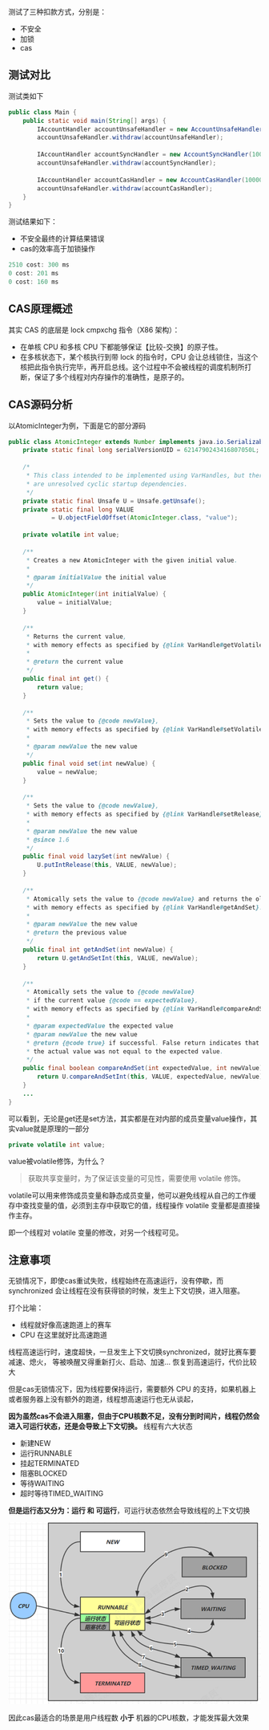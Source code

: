 测试了三种扣款方式，分别是：
- 不安全
- 加锁
- cas

## 测试对比
测试类如下
```java
public class Main {
    public static void main(String[] args) {
        IAccountHandler accountUnsafeHandler = new AccountUnsafeHandler(10000);
        accountUnsafeHandler.withdraw(accountUnsafeHandler);

        IAccountHandler accountSyncHandler = new AccountSyncHandler(10000);
        accountUnsafeHandler.withdraw(accountSyncHandler);

        IAccountHandler accountCasHandler = new AccountCasHandler(10000);
        accountUnsafeHandler.withdraw(accountCasHandler);
    }
}
```
测试结果如下：
- 不安全最终的计算结果错误
- cas的效率高于加锁操作
```java
2510 cost: 300 ms
0 cost: 201 ms
0 cost: 160 ms
```

## CAS原理概述
其实 CAS 的底层是 lock cmpxchg 指令（X86 架构）：
- 在单核 CPU 和多核 CPU 下都能够保证【比较-交换】的原子性。 
- 在多核状态下，某个核执行到带 lock 的指令时，CPU 会让总线锁住，当这个核把此指令执行完毕，再开启总线。这个过程中不会被线程的调度机制所打断，保证了多个线程对内存操作的准确性，是原子的。

## CAS源码分析
以AtomicInteger为例，下面是它的部分源码

```java
public class AtomicInteger extends Number implements java.io.Serializable {
    private static final long serialVersionUID = 6214790243416807050L;

    /*
     * This class intended to be implemented using VarHandles, but there
     * are unresolved cyclic startup dependencies.
     */
    private static final Unsafe U = Unsafe.getUnsafe();
    private static final long VALUE
            = U.objectFieldOffset(AtomicInteger.class, "value");

    private volatile int value;

    /**
     * Creates a new AtomicInteger with the given initial value.
     *
     * @param initialValue the initial value
     */
    public AtomicInteger(int initialValue) {
        value = initialValue;
    }

    /**
     * Returns the current value,
     * with memory effects as specified by {@link VarHandle#getVolatile}.
     *
     * @return the current value
     */
    public final int get() {
        return value;
    }

    /**
     * Sets the value to {@code newValue},
     * with memory effects as specified by {@link VarHandle#setVolatile}.
     *
     * @param newValue the new value
     */
    public final void set(int newValue) {
        value = newValue;
    }

    /**
     * Sets the value to {@code newValue},
     * with memory effects as specified by {@link VarHandle#setRelease}.
     *
     * @param newValue the new value
     * @since 1.6
     */
    public final void lazySet(int newValue) {
        U.putIntRelease(this, VALUE, newValue);
    }

    /**
     * Atomically sets the value to {@code newValue} and returns the old value,
     * with memory effects as specified by {@link VarHandle#getAndSet}.
     *
     * @param newValue the new value
     * @return the previous value
     */
    public final int getAndSet(int newValue) {
        return U.getAndSetInt(this, VALUE, newValue);
    }

    /**
     * Atomically sets the value to {@code newValue}
     * if the current value {@code == expectedValue},
     * with memory effects as specified by {@link VarHandle#compareAndSet}.
     *
     * @param expectedValue the expected value
     * @param newValue the new value
     * @return {@code true} if successful. False return indicates that
     * the actual value was not equal to the expected value.
     */
    public final boolean compareAndSet(int expectedValue, int newValue) {
        return U.compareAndSetInt(this, VALUE, expectedValue, newValue);
    }
    ...
}
```

可以看到，无论是get还是set方法，其实都是在对内部的成员变量value操作，其实value就是原理的一部分
```java
private volatile int value;
```
value被volatile修饰，为什么？

> 获取共享变量时，为了保证该变量的可见性，需要使用 volatile 修饰。

volatile可以用来修饰成员变量和静态成员变量，他可以避免线程从自己的工作缓存中查找变量的值，必须到主存中获取它的值，线程操作 volatile 变量都是直接操作主存。

即一个线程对 volatile 变量的修改，对另一个线程可见。

## 注意事项

无锁情况下，即使cas重试失败，线程始终在高速运行，没有停歇，而 synchronized 会让线程在没有获得锁的时候，发生上下文切换，进入阻塞。

打个比喻：
- 线程就好像高速跑道上的赛车
- CPU 在这里就好比高速跑道

线程高速运行时，速度超快，一旦发生上下文切换synchronized，就好比赛车要减速、熄火， 等被唤醒又得重新打火、启动、加速... 恢复到高速运行，代价比较大

但是cas无锁情况下，因为线程要保持运行，需要额外 CPU 的支持，如果机器上或者服务器上没有额外的跑道，线程想高速运行也无从谈起，

**因为虽然cas不会进入阻塞，但由于CPU核数不足，没有分到时间片，线程仍然会进入可运行状态，还是会导致上下文切换。** 线程有六大状态
- 新建NEW
- 运行RUNNABLE
- 挂起TERMINATED
- 阻塞BLOCKED
- 等待WAITING
- 超时等待TIMED_WAITING

**但是运行态又分为：运行 和 可运行**，可运行状态依然会导致线程的上下文切换

![img.png](img.png)

因此cas最适合的场景是用户线程数 **小于**  机器的CPU核数，才能发挥最大效果


